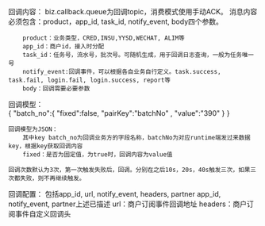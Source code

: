 回调内容：
    biz.callback.queue为回调topic，消费模式使用手动ACK。
        消息内容必须包含：product，app_id, task_id, notify_event, body四个参数。
    
        product：业务类型，CRED,INSU,YYSD,WECHAT, ALIM等
        app_id：商户id，接入时分配
        task_id：任务号，流水号，批次号。可随机生成，用于回调日志查询，一般为任务唯一号
        notify_event:回调事件，可以根据各自业务自行定义。task.success, task.fail, login.fail, login.success, report等
        body：回调需要必要参数
    
    
回调模型：  
    {
        "batch_no":{
            "fixed":false,
            "pairKey":"batchNo"	,
            "value":"390"
        }
    }

    回调模型为JSON：
        其中key batch_no为回调业务方的字段名称，batchNo为对应runtime端发过来数据key，根据key获取回调内容
        fixed：是否为固定值，为true时，回调内容为value值
    
    回调次数默认为3次，第一次触发失败后，回调。分别在之后10s，20s，40s触发三次，如果三次都失败，则不再继续触发。
    
    
回调配置：
    包括app_id, url, notify_event, headers, partner
    app_id, notify_event, partner上述已描述
    url：商户订阅事件回调地址
    headers：商户订阅事件自定义回调头
    